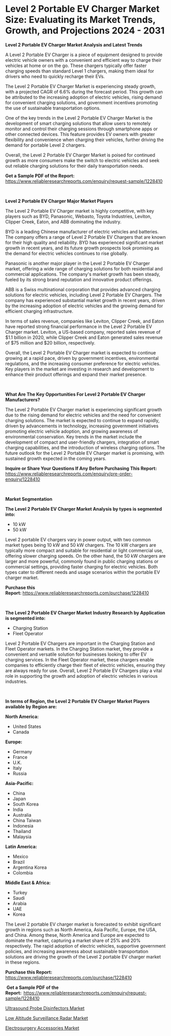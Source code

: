 <p><h1>Level 2 Portable EV Charger Market Size: Evaluating its Market Trends, Growth, and Projections 2024 - 2031</h1></p><p><strong>Level 2 Portable EV Charger Market Analysis and Latest Trends</strong></p>
<p><p>A Level 2 Portable EV Charger is a piece of equipment designed to provide electric vehicle owners with a convenient and efficient way to charge their vehicles at home or on the go. These chargers typically offer faster charging speeds than standard Level 1 chargers, making them ideal for drivers who need to quickly recharge their EVs.</p><p>The Level 2 Portable EV Charger Market is experiencing steady growth, with a projected CAGR of 6.6% during the forecast period. This growth can be attributed to the increasing adoption of electric vehicles, rising demand for convenient charging solutions, and government incentives promoting the use of sustainable transportation options.</p><p>One of the key trends in the Level 2 Portable EV Charger Market is the development of smart charging solutions that allow users to remotely monitor and control their charging sessions through smartphone apps or other connected devices. This feature provides EV owners with greater flexibility and convenience when charging their vehicles, further driving the demand for portable Level 2 chargers.</p><p>Overall, the Level 2 Portable EV Charger Market is poised for continued growth as more consumers make the switch to electric vehicles and seek out reliable charging solutions for their daily transportation needs.</p></p>
<p><strong>Get a Sample PDF of the Report:&nbsp;</strong> <a href="https://www.reliableresearchreports.com/enquiry/request-sample/1228410">https://www.reliableresearchreports.com/enquiry/request-sample/1228410</a></p>
<p>&nbsp;</p>
<p><strong>Level 2 Portable EV Charger Major Market Players</strong></p>
<p><p>The Level 2 Portable EV Charger market is highly competitive, with key players such as BYD, Panasonic, Webasto, Toyota Industries, Leviton, Clipper Creek, Eaton, and ABB dominating the industry. </p><p>BYD is a leading Chinese manufacturer of electric vehicles and batteries. The company offers a range of Level 2 Portable EV Chargers that are known for their high quality and reliability. BYD has experienced significant market growth in recent years, and its future growth prospects look promising as the demand for electric vehicles continues to rise globally.</p><p>Panasonic is another major player in the Level 2 Portable EV Charger market, offering a wide range of charging solutions for both residential and commercial applications. The company's market growth has been steady, fueled by its strong brand reputation and innovative product offerings.</p><p>ABB is a Swiss multinational corporation that provides advanced charging solutions for electric vehicles, including Level 2 Portable EV Chargers. The company has experienced substantial market growth in recent years, driven by the increasing adoption of electric vehicles and the growing demand for efficient charging infrastructure.</p><p>In terms of sales revenue, companies like Leviton, Clipper Creek, and Eaton have reported strong financial performance in the Level 2 Portable EV Charger market. Leviton, a US-based company, reported sales revenue of $1.1 billion in 2020, while Clipper Creek and Eaton generated sales revenue of $75 million and $20 billion, respectively.</p><p>Overall, the Level 2 Portable EV Charger market is expected to continue growing at a rapid pace, driven by government incentives, environmental regulations, and the increasing consumer preference for electric vehicles. Key players in the market are investing in research and development to enhance their product offerings and expand their market presence.</p></p>
<p>&nbsp;</p>
<p><strong>What Are The Key Opportunities For Level 2 Portable EV Charger Manufacturers?</strong></p>
<p><p>The Level 2 Portable EV Charger market is experiencing significant growth due to the rising demand for electric vehicles and the need for convenient charging solutions. The market is expected to continue to expand rapidly, driven by advancements in technology, increasing government initiatives promoting electric vehicle adoption, and growing awareness of environmental conservation. Key trends in the market include the development of compact and user-friendly chargers, integration of smart charging capabilities, and the introduction of wireless charging options. The future outlook for the Level 2 Portable EV Charger market is promising, with sustained growth expected in the coming years.</p></p>
<p><strong>Inquire or Share Your Questions If Any Before Purchasing This Report:</strong> <a href="https://www.reliableresearchreports.com/enquiry/pre-order-enquiry/1228410">https://www.reliableresearchreports.com/enquiry/pre-order-enquiry/1228410</a></p>
<p>&nbsp;</p>
<p><strong>Market Segmentation</strong></p>
<p><strong>The Level 2 Portable EV Charger Market Analysis by types is segmented into:</strong></p>
<p><ul><li>10 kW</li><li>50 kW</li></ul></p>
<p><p>Level 2 portable EV chargers vary in power output, with two common market types being 10 kW and 50 kW chargers. The 10 kW chargers are typically more compact and suitable for residential or light commercial use, offering slower charging speeds. On the other hand, the 50 kW chargers are larger and more powerful, commonly found in public charging stations or commercial settings, providing faster charging for electric vehicles. Both types cater to different needs and usage scenarios within the portable EV charger market.</p></p>
<p><strong>Purchase this Report:&nbsp;</strong><a href="https://www.reliableresearchreports.com/purchase/1228410">https://www.reliableresearchreports.com/purchase/1228410</a></p>
<p>&nbsp;</p>
<p><strong>The Level 2 Portable EV Charger Market Industry Research by Application is segmented into:</strong></p>
<p><ul><li>Charging Station</li><li>Fleet Operator</li></ul></p>
<p><p>Level 2 Portable EV Chargers are important in the Charging Station and Fleet Operator markets. In the Charging Station market, they provide a convenient and versatile solution for businesses looking to offer EV charging services. In the Fleet Operator market, these chargers enable companies to efficiently charge their fleet of electric vehicles, ensuring they are always ready for use. Overall, Level 2 Portable EV Chargers play a vital role in supporting the growth and adoption of electric vehicles in various industries.</p></p>
<p>&nbsp;</p>
<p><strong>In terms of Region, the Level 2 Portable EV Charger Market Players available by Region are:</strong></p>
<p>
    <p> <strong> North America: </strong>
        <ul>
            <li>United States</li>
            <li>Canada</li>
        </ul>
        </p> 
    <p> <strong> Europe: </strong>
        <ul>
            <li>Germany</li>
            <li>France</li>
            <li>U.K.</li>
            <li>Italy</li>
            <li>Russia</li>
        </ul>
        </p> 
    <p> <strong> Asia-Pacific: </strong>
        <ul>
            <li>China</li>
            <li>Japan</li>
            <li>South Korea</li>
            <li>India</li>
            <li>Australia</li>
            <li>China Taiwan</li>
            <li>Indonesia</li>
            <li>Thailand</li>
            <li>Malaysia</li>
        </ul>
        </p> 
    <p> <strong> Latin America: </strong>
        <ul>
            <li>Mexico</li>
            <li>Brazil</li>
            <li>Argentina Korea</li>
            <li>Colombia</li>
        </ul>
        </p> 
    <p> <strong> Middle East & Africa: </strong>
        <ul>
            <li>Turkey</li>
            <li>Saudi</li>
            <li>Arabia</li>
            <li>UAE</li>
            <li>Korea</li>
        </ul>
    </p>
    </p>
<p><p>The Level 2 portable EV charger market is forecasted to exhibit significant growth in regions such as North America, Asia Pacific, Europe, the USA, and China. Among these, North America and Europe are expected to dominate the market, capturing a market share of 25% and 20% respectively. The rapid adoption of electric vehicles, supportive government policies, and increasing awareness about sustainable transportation solutions are driving the growth of the Level 2 portable EV charger market in these regions.</p></p>
<p><strong>Purchase this Report: </strong><a href="https://www.reliableresearchreports.com/purchase/1228410">https://www.reliableresearchreports.com/purchase/1228410</a></p>
<p>&nbsp;<strong>Get a Sample PDF of the Report:&nbsp;&nbsp;</strong><a href="https://www.reliableresearchreports.com/enquiry/request-sample/1228410">https://www.reliableresearchreports.com/enquiry/request-sample/1228410</a></p>
<p><strong></strong></p>
<p><p><a href="https://view.publitas.com/reportprime-1/ultrasound-probe-disinfectors-market-insights-market-players-and-forecast-till-2030/">Ultrasound Probe Disinfectors Market</a></p><p><a href="https://view.publitas.com/reportprime-1/low-altitude-surveillance-radar-market-growth-market-trends-covid-19-impact-and-forecasts-for-period-from-2023-2030/">Low Altitude Surveillance Radar Market</a></p><p><a href="https://view.publitas.com/reportprime-1/electrosurgery-accessories-market-size-and-examines-its-market-scope-with-a-primary-focus-on-growth-opportunities-and-forecasted-trends-spanning-from-2023-to-2030/">Electrosurgery Accessories Market</a></p></p>